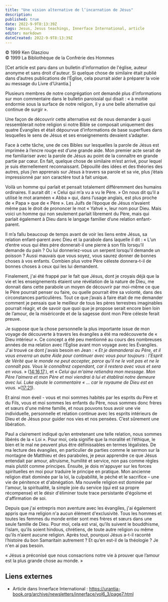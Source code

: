 ```yaml
---
title: "Une vision alternative de l’incarnation de Jésus"
description: 
published: true
date: 2022-9-9T8:13:39Z
tags: Jesus, Jesus teachings, Innerface International, article
editor: markdown
dateCreated: 2022-9-9T8:13:39Z
---
```


<p class="v-card v-sheet theme--light gray lighten-3 px-2">© 1999 Ken Glasziou<br>© 1999 La Bibliothèque de la Confrérie des Hommes</p>


[Cet article est paru dans un bulletin d'information de l'église, auteur anonyme et sans droit d'auteur. Si quelque chose de similaire était publié dans d’autres publications de l’Église, cela pourrait aider à préparer la voie au message du Livre d’Urantia.]

Plusieurs membres de notre congrégation ont demandé plus d’informations sur mon commentaire dans le bulletin paroissial qui disait : « à moitié endormie sous la surface de notre religion, il y a une belle alternative qui continue de surgir ».

Une façon de découvrir cette alternative est de nous demander à quoi ressemblerait notre religion si notre Bible se composait uniquement des quatre Évangiles et était dépourvue d’informations de base superflues dans lesquelles le sens de Jésus et ses enseignements devaient s’adapter.

Face à cette tâche, une de ces Bibles sur lesquelles la parole de Jésus est imprimée à l’encre rouge est d’une grande aide. Mon premier acte serait de me familiariser avec la parole de Jésus au point de la connaître en grande partie par cœur. En fait, quelque chose de similaire m’est arrivé, pour lequel je suis éternellement reconnaissant. Dépouillé des idées et des théories des autres, plus j’en apprenais sur Jésus à travers sa parole et sa vie, plus j’étais impressionné par son caractère tout à fait unique.

Voilà un homme qui parlait et pensait totalement différemment des humains ordinaires. Il aurait dit : « Celui qui m’a vu a vu le Père. » On nous dit qu’il a utilisé le mot araméen « Abba » qui, dans l’usage anglais, est plus proche de « Papa » que de « Père ». Les Juifs de l’époque de Jésus n’avaient même pas le droit de prononcer le mot « Yahvé », leur nom pour Dieu. Mais voici un homme qui non seulement parlait librement du Père, mais qui parlait également à Dieu dans le langage familier d’une relation enfant-parent.

Il m’a fallu beaucoup de temps avant de voir les liens entre Jésus, sa relation enfant-parent avec Dieu et la parabole dans laquelle il dit : « L’un d’entre vous qui êtes père donnerait-il une pierre à son fils lorsqu’il demande du pain ? Ou lui donneriez-vous un serpent lorsqu'il demande un poisson ? Aussi mauvais que vous soyez, vous saurez donner de bonnes choses à vos enfants. Combien plus votre Père céleste donnera-t-il de bonnes choses à ceux qui les lui demandent.

Finalement, j'ai été frappé par le fait que Jésus, dont je croyais déjà que la vie et les enseignements étaient une révélation de la nature de Dieu, me donnait dans cette parabole un moyen de découvrir par moi-même ce que le Père pourrait penser ou faire, ou quelle pourrait être sa volonté, dans des circonstances particulières. Tout ce que j’avais à faire était de me demander comment je pensais que le meilleur de tous les pères terrestres imaginables pourrait réagir, et de savoir que quoi que je propose serait encore bien loin de l’amour, de la miséricorde et de la sagesse dont mon Père céleste ferait preuve.

Je suppose que la chose personnelle la plus importante issue de mon voyage de découverte à travers les évangiles a été ma redécouverte de « Dieu intérieur ». Ce concept a été peu mentionné au cours des nombreuses années de ma relation avec l’Église avant mon voyage avec les Évangiles. J'ai trouvé ce dont j'avais besoin en Jean : « _Et je demanderai au Père, et il vous enverra un autre Aide pour continuer avec vous pour toujours : l'Esprit de Vérité que le monde ne peut accepter, parce qu'il ne le voit pas et ne le connaît pas. Vous le connaîtrez cependant, car il restera avec vous et sera en vous._ » ([14:16,17](/fr/Bible/John/14#v16).), et « _Celui qui m'aime retiendra mon message. Mon Père l’aimera et mon Père et moi viendrai à lui et établirai notre demeure avec lui. Luke ajoute le commentaire « ... car le royaume de Dieu est en vous._ »([17:21](/fr/Bible/Luke/17#v21)).

Et ainsi mon éveil - vous et moi sommes habités par les esprits du Père et du Fils, vous et moi sommes les enfants du Père, nous sommes donc frères et sœurs d'une même famille, et nous pouvons tous avoir une vie individuelle, personnelle et relation continue avec les esprits intérieurs de Dieu et de Jésus pour guider nos vies et nos pensées. C’est sûrement une libération.

Paul a clairement indiqué qu’en entretenant une telle relation, nous sommes libérés de la « Loi ». Pour moi, cela signifie que la moralité et l’éthique, le bien et le mal ne peuvent plus être définissables en termes légalistes. De ma lecture des évangiles, en particulier de parties comme le sermon sur la montagne de Matthieu et des paraboles, je peux apprendre ce que Jésus entendait par amour, altruisme, humilité et service, non pas comme règles mais plutôt comme principes. Ensuite, je dois m'appuyer sur les forces spirituelles en moi pour traduire le principe en pratique. Mon ancienne religion était dominée par la loi, la culpabilité, le péché et le sacrifice – une vie de pénitence et d'abnégation. Ma nouvelle religion est dominée par l'amour, la spiritualité, la simple joie du service (qui est sa propre récompense) et le désir d'éliminer toute trace persistante d'égoïsme et d'affirmation de soi.

Depuis que j'ai entrepris mon aventure avec les évangiles, j'ai également appris que ma religion n'a aucun élément d'exclusivité. Tous les hommes et toutes les femmes du monde entier sont mes frères et sœurs dans une seule famille de Dieu. Pour moi, cela est vrai, qu’ils suivent le bouddhisme, l’islam, qu’ils soient hindous, chrétiens, de toute autre religion ou même qu’ils n’aient aucune religion. Après tout, pourquoi Jésus a-t-il raconté l’histoire du bon Samaritain autrement ? Et qu’en est-il de la théologie ? Je n'en ai pas besoin.

« Jésus a préconisé que nous consacrions notre vie à prouver que l’amour est la plus grande chose au monde. »

## Liens externes

- Article dans Innerface International : https://urantia-book.org/archive/newsletters/innerface/vol6_3/page7.html




